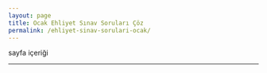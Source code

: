 ```yaml
---
layout: page
title: Ocak Ehliyet Sınav Soruları Çöz
permalink: /ehliyet-sinav-sorulari-ocak/
---
```

sayfa içeriği




---

